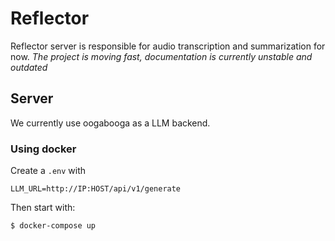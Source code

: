 # Reflector

Reflector server is responsible for audio transcription and summarization for now.
_The project is moving fast, documentation is currently unstable and outdated_

## Server

We currently use oogabooga as a LLM backend.

### Using docker

Create a `.env` with

```
LLM_URL=http://IP:HOST/api/v1/generate
```

Then start with:

```
$ docker-compose up
```
